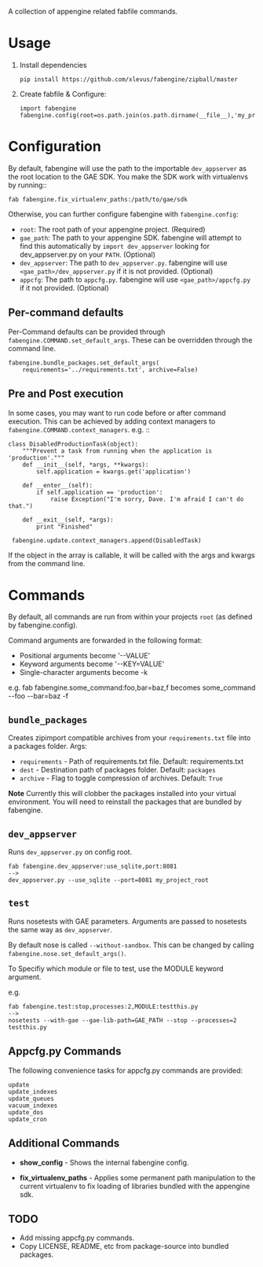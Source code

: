 A collection of appengine related fabfile commands.

Usage
=====

 1. Install dependencies

        pip install https://github.com/xlevus/fabengine/zipball/master

 2. Create fabfile & Configure:

        import fabengine
        fabengine.config(root=os.path.join(os.path.dirname(__file__),'my_project'))


Configuration
=============

By default, fabengine will use the path to the importable `dev_appserver` as the root location
to the GAE SDK. You make the SDK work with virtualenvs by running::

    fab fabengine.fix_virtualenv_paths:/path/to/gae/sdk

Otherwise, you can further configure fabengine with `fabengine.config`:

  - `root`: The root path of your appengine project. (Required)
  - `gae_path`: The path to your appengine SDK. fabengine will attempt to find this
    automatically by `import dev_appserver` looking for dev_appserver.py on your `PATH`. (Optional)
  - `dev_appserver`: The path to `dev_appserver.py`. fabengine will use 
    `<gae_path>/dev_appserver.py` if it is not provided. (Optional)
  - `appcfg`: The path to `appcfg.py`. fabengine will use `<gae_path>/appcfg.py` if it not
    provided. (Optional)


Per-command defaults
--------------------
Per-Command defaults can be provided through `fabengine.COMMAND.set_default_args`. These can be 
overridden through the command line.

    fabengine.bundle_packages.set_default_args(
        requirements='../requirements.txt', archive=False)


Pre and Post execution
----------------------
In some cases, you may want to run code before or after command execution. This can be achieved
by adding context managers to `fabengine.COMMAND.context_managers`. e.g. ::

    class DisabledProductionTask(object):
        """Prevent a task from running when the application is 'production'."""
        def __init__(self, *args, **kwargs):
            self.application = kwargs.get('application')

        def __enter__(self):
            if self.application == 'production':
                raise Exception("I'm sorry, Dave. I'm afraid I can't do that.")

        def __exit__(self, *args):
            print "Finished"

     fabengine.update.context_managers.append(DisabledTask)

If the object in the array is callable, it will be called with the args and kwargs from
the command line.


Commands
========

By default, all commands are run from within your projects `root` (as defined by fabengine.config).

Command arguments are forwarded in the following format:
 * Positional arguments become '--VALUE'
 * Keyword arguments become '--KEY=VALUE'
 * Single-character arguments become -k

e.g.
    fab fabengine.some_command:foo,bar=baz,f
becomes
    some_command --foo --bar=baz -f


`bundle_packages`
-----------------
Creates zipimport compatible archives from your `requirements.txt` file into a packages folder.
Args:

 * `requirements` - Path of requirements.txt file. Default: requirements.txt
 * `dest` - Destination path of packages folder. Default: `packages`
 * `archive` - Flag to toggle compression of archives. Default: `True`

**Note** Currently this will clobber the packages installed into your virtual environment. You
will need to reinstall the packages that are bundled by fabengine.


`dev_appserver`
---------------
Runs `dev_appserver.py` on config root.

    fab fabengine.dev_appserver:use_sqlite,port:8081 
    --> 
    dev_appserver.py --use_sqlite --port=8081 my_project_root


`test`
------
Runs nosetests with GAE parameters. Arguments are passed to nosetests the same way as `dev_appserver`.

By default nose is called `--without-sandbox`. This can be changed by calling `fabengine.nose.set_default_args()`.

To Specifiy which module or file to test, use the MODULE keyword argument.

e.g.

    fab fabengine.test:stop,processes:2,MODULE:testthis.py
    -->
    nosetests --with-gae --gae-lib-path=GAE_PATH --stop --processes=2 testthis.py


Appcfg.py Commands
------------------
The following convenience tasks for appcfg.py commands are provided:

    update
    update_indexes
    update_queues
    vacuum_indexes
    update_dos
    update_cron


Additional Commands
-------------------

 * **show_config** - Shows the internal fabengine config.

 * **fix_virtualenv_paths** - Applies some permanent path manipulation to the current virtualenv
   to fix loading of libraries bundled with the appengine sdk.

TODO
----

 * Add missing appcfg.py commands.
 * Copy LICENSE, README, etc from package-source into bundled packages.

